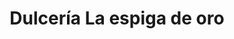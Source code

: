---
title: "Dulcería La espiga de oro"
url: /la-habana/dulceria-la-espiga-de-oro/
shop: Bäckerei
---